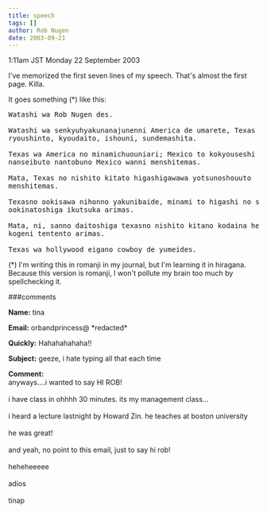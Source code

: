 ```yaml
---
title: speech
tags: []
author: Rob Nugen
date: 2003-09-21
---
```


<p class=date>1:11am JST Monday 22 September 2003</p>

<p>I've memorized the first seven lines of my speech.   That's almost
the first page.  Killa.</p>

<p>It goes something (*) like this:</p>

<pre>
Watashi wa Rob Nugen des.

Watashi wa senkyuhyakunanajunenni America de umarete, Texas de
ryoushinto, kyoudaito, ishouni, sundemashita.

Texas wa America no minamichuouniari; Mexico to kokyouseshi
nanseibuto nantobuno Mexico wanni menshitemas.

Mata, Texas no nishito kitato higashigawawa yotsunoshouuto
menshitemas.

Texasno ookisawa nihonno yakunibaide, minami to higashi no shouzakaini
ookinatoshiga ikutsuka arimas.

Mata, ni, sanno daitoshiga texasno nishito kitano kodaina hegenya
kogeni tentento arimas.

Texas wa hollywood eigano cowboy de yumeides.
</pre>

<p>(*) I'm writing this in romanji in my journal, but I'm learning it
in hiragana.  Because this version is romanji, I won't pollute my
brain too much by spellchecking it.</p>

###comments

<p><b>Name:</b> tina

<p><b>Email:</b> orbandprincess@ *redacted*

<p><b>Quickly:</b> Hahahahahaha!!

<p><b>Subject:</b> geeze, i hate typing all that each time

<p><b>Comment:</b>
<br>anyways....i wanted to say  HI ROB!<br>
<br>
i have class in ohhhh 30 minutes.  its my management class...<br>
<br>
i heard a lecture lastnight by Howard Zin.  he teaches at boston university<br>
<br>
he was great!<br>
<br>
and yeah, no point to this email, just to say hi rob!<br>
<br>
heheheeeee<br>
<br>
adios<br>
<br>
tinap

